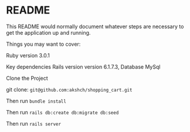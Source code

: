 # README

This README would normally document whatever steps are necessary to get the
application up and running.

Things you may want to cover:

Ruby version 3.0.1

Key dependencies Rails version version 6.1.7.3, Database MySql

Clone the Project

git clone: `git@github.com:akshch/shopping_cart.git `

Then run `bundle install`

Then run `rails db:create db:migrate db:seed `

Then run `rails server`
